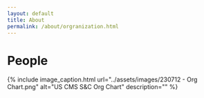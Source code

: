 ```yaml
---
layout: default
title: About
permalink: /about/orgranization.html
---
```

# People

{% include image_caption.html url="../assets/images/230712 - Org Chart.png" alt="US CMS S&C Org Chart" description="" %}
